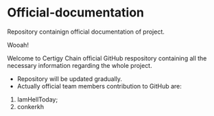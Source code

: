 # Official-documentation
Repository containign official documentation of project.

Wooah! 

Welcome to Certigy Chain official GitHub respository containing all the necessary information regarding the whole project.

- Repository will be updated gradually.
- Actually official team members contribution to GitHub are:
1. IamHellToday;
2. conkerkh
